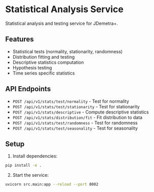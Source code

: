 # Statistical Analysis Service

Statistical analysis and testing service for JDemetra+.

## Features

- Statistical tests (normality, stationarity, randomness)
- Distribution fitting and testing
- Descriptive statistics computation
- Hypothesis testing
- Time series specific statistics

## API Endpoints

- `POST /api/v1/stats/test/normality` - Test for normality
- `POST /api/v1/stats/test/stationarity` - Test for stationarity
- `POST /api/v1/stats/descriptive` - Compute descriptive statistics
- `POST /api/v1/stats/distribution/fit` - Fit distribution to data
- `POST /api/v1/stats/test/randomness` - Test for randomness
- `POST /api/v1/stats/test/seasonality` - Test for seasonality

## Setup

1. Install dependencies:
```bash
pip install -e .
```

2. Start the service:
```bash
uvicorn src.main:app --reload --port 8002
```
